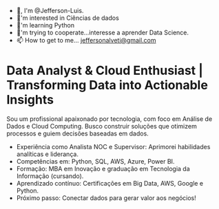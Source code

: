 - 👋, I'm @Jefferson-Luis.
- 👀'm interested in Ciências de dados
- 🌱'm learning Python
- 💞️'m trying to cooperate...interesse a aprender Data Science.
- 📫 How to get to me... jeffersonalveti@gmail.com

# Data Analyst & Cloud Enthusiast | Transforming Data into Actionable Insights

Sou um profissional apaixonado por tecnologia, com foco em Análise de Dados e Cloud Computing. Busco construir soluções que otimizem processos e guiem decisões baseadas em dados.
  * Experiência como Analista NOC e Supervisor:  Aprimorei habilidades analíticas e liderança.
  * Competências em: Python, SQL, AWS, Azure, Power BI.
  * Formação: MBA em Inovação e graduação em Tecnologia da Informação (cursando). 
  * Aprendizado contínuo:  Certificações em  Big Data, AWS, Google e Python.
  * Próximo passo: Conectar dados para gerar valor aos negócios!

